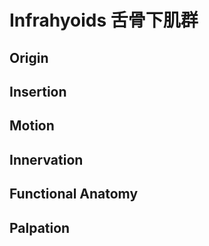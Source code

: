 # Infrahyoids 舌骨下肌群
## Origin
## Insertion
## Motion
## Innervation
## Functional Anatomy
## Palpation